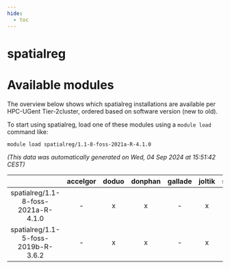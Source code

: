 ```yaml
---
hide:
  - toc
---
```


spatialreg
==========

# Available modules


The overview below shows which spatialreg installations are available per HPC-UGent Tier-2cluster, ordered based on software version (new to old).

To start using spatialreg, load one of these modules using a `module load` command like:

```shell
module load spatialreg/1.1-8-foss-2021a-R-4.1.0
```

*(This data was automatically generated on Wed, 04 Sep 2024 at 15:51:42 CEST)*  

| |accelgor|doduo|donphan|gallade|joltik|shinx|skitty|
| :---: | :---: | :---: | :---: | :---: | :---: | :---: | :---: |
|spatialreg/1.1-8-foss-2021a-R-4.1.0|-|x|x|-|x|-|x|
|spatialreg/1.1-5-foss-2019b-R-3.6.2|-|x|x|-|x|-|x|
